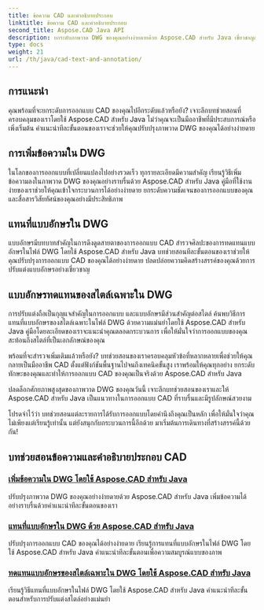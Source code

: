 ```yaml
---
title: ข้อความ CAD และคำอธิบายประกอบ
linktitle: ข้อความ CAD และคำอธิบายประกอบ
second_title: Aspose.CAD Java API
description: ยกระดับภาพวาด DWG ของคุณอย่างง่ายดายด้วย Aspose.CAD สำหรับ Java เชี่ยวชาญการเพิ่มและการแทนที่แบบอักษรในไฟล์ DWG คำแนะนำทีละขั้นตอนเพื่อความสมบูรณ์แบบของภาพ
type: docs
weight: 21
url: /th/java/cad-text-and-annotation/
---
```


## การแนะนำ 

คุณพร้อมที่จะยกระดับการออกแบบ CAD ของคุณไปอีกระดับแล้วหรือยัง? เจาะลึกบทช่วยสอนที่ครอบคลุมของเราโดยใช้ Aspose.CAD สำหรับ Java ไม่ว่าคุณจะเป็นมืออาชีพที่มีประสบการณ์หรือเพิ่งเริ่มต้น คำแนะนำทีละขั้นตอนของเราจะช่วยให้คุณปรับปรุงภาพวาด DWG ของคุณได้อย่างง่ายดาย

## การเพิ่มข้อความใน DWG

ในโลกของการออกแบบที่เปลี่ยนแปลงไปอย่างรวดเร็ว ทุกรายละเอียดมีความสำคัญ เรียนรู้วิธีเพิ่มข้อความลงในภาพวาด DWG ของคุณอย่างราบรื่นด้วย Aspose.CAD สำหรับ Java คู่มือที่ใช้งานง่ายของเราช่วยให้คุณเข้าใจกระบวนการได้อย่างง่ายดาย ยกระดับความชัดเจนของการออกแบบของคุณและสื่อสารวิสัยทัศน์ของคุณอย่างมีประสิทธิภาพ

## แทนที่แบบอักษรใน DWG

แบบอักษรมีบทบาทสำคัญในการดึงดูดสายตาของการออกแบบ CAD สำรวจศิลปะของการทดแทนแบบอักษรในไฟล์ DWG โดยใช้ Aspose.CAD สำหรับ Java บทช่วยสอนทีละขั้นตอนของเราช่วยให้คุณปรับปรุงการออกแบบ CAD ของคุณได้อย่างง่ายดาย ปลดปล่อยความคิดสร้างสรรค์ของคุณด้วยการปรับแต่งแบบอักษรอย่างเชี่ยวชาญ

## แบบอักษรทดแทนของสไตล์เฉพาะใน DWG

การปรับแต่งถือเป็นกุญแจสำคัญในการออกแบบ และแบบอักษรมีส่วนสำคัญต่อสไตล์ ค้นพบวิธีการแทนที่แบบอักษรของสไตล์เฉพาะในไฟล์ DWG ด้วยความแม่นยำโดยใช้ Aspose.CAD สำหรับ Java คู่มือโดยละเอียดของเราจะแนะนำคุณตลอดกระบวนการ เพื่อให้มั่นใจว่าการออกแบบของคุณสะท้อนถึงสไตล์ที่เป็นเอกลักษณ์ของคุณ

พร้อมที่จะสำรวจเพิ่มเติมแล้วหรือยัง? บทช่วยสอนของเราครอบคลุมหัวข้อที่หลากหลายเพื่อช่วยให้คุณกลายเป็นมืออาชีพ CAD ตั้งแต่ฟังก์ชันพื้นฐานไปจนถึงเทคนิคขั้นสูง เราพร้อมให้คุณทุกอย่าง ยกระดับทักษะของคุณและทำให้การออกแบบ CAD ของคุณเป็นจริงด้วย Aspose.CAD สำหรับ Java

ปลดล็อกศักยภาพสูงสุดของภาพวาด DWG ของคุณวันนี้ เจาะลึกบทช่วยสอนของเราและให้ Aspose.CAD สำหรับ Java เป็นแนวทางในการออกแบบ CAD ที่ราบรื่นและมีรูปลักษณ์สวยงาม

โปรดจำไว้ว่า บทช่วยสอนแต่ละรายการได้รับการออกแบบโดยคำนึงถึงคุณเป็นหลัก เพื่อให้มั่นใจว่าคุณไม่เพียงแต่เรียนรู้เท่านั้น แต่ยังสนุกกับกระบวนการนี้อีกด้วย มาเริ่มต้นการเดินทางที่สร้างสรรค์นี้ด้วยกัน!
## บทช่วยสอนข้อความและคำอธิบายประกอบ CAD
### [เพิ่มข้อความใน DWG โดยใช้ Aspose.CAD สำหรับ Java](./add-text-in-dwg/)
ปรับปรุงภาพวาด DWG ของคุณอย่างง่ายดายด้วย Aspose.CAD สำหรับ Java เพิ่มข้อความได้อย่างราบรื่นด้วยคำแนะนำทีละขั้นตอนของเรา
### [แทนที่แบบอักษรใน DWG ด้วย Aspose.CAD สำหรับ Java](./substitute-font-in-dwg/)
ปรับปรุงการออกแบบ CAD ของคุณได้อย่างง่ายดาย เรียนรู้การแทนที่แบบอักษรในไฟล์ DWG โดยใช้ Aspose.CAD สำหรับ Java คำแนะนำทีละขั้นตอนเพื่อความสมบูรณ์แบบของภาพ
### [ทดแทนแบบอักษรของสไตล์เฉพาะใน DWG โดยใช้ Aspose.CAD สำหรับ Java](./substitute-font-of-particular-style-in-dwg/)
เรียนรู้วิธีแทนที่แบบอักษรในไฟล์ DWG โดยใช้ Aspose.CAD สำหรับ Java คำแนะนำทีละขั้นตอนสำหรับการปรับแต่งสไตล์อย่างแม่นยำ
